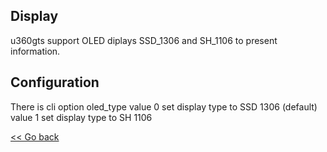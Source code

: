 ## Display

u360gts support OLED diplays SSD_1306 and SH_1106 to present information.



## Configuration

There is cli option oled_type
value 0 set display type to SSD 1306 (default)
value 1 set display type to SH 1106

[<< Go back](README.md)
